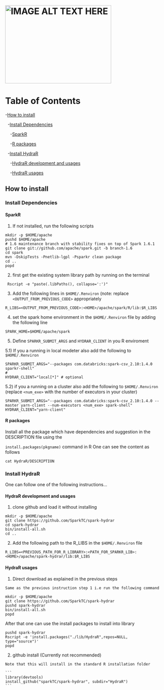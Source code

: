 # <img src="HydraR/inst/images/hydraR-logo.png" alt="IMAGE ALT TEXT HERE" width="340" height="250" />

# Table of Contents

-[How to install](#how-to-install)

&nbsp;&nbsp;-[Install Dependencies](#install-dependencies)

&nbsp;&nbsp;&nbsp;&nbsp;-[SparkR](#sparkr)

&nbsp;&nbsp;&nbsp;&nbsp;-[R packages](#r-packages)

&nbsp;&nbsp;-[Install HydraR](#install-hydrar)

&nbsp;&nbsp;&nbsp;&nbsp;-[HydraR development and usages](#hydrar-development-and_usages)

&nbsp;&nbsp;&nbsp;&nbsp;-[HydraR usages](#hydrar-usages)


## How to install

### Install Dependencies

#### SparkR

   1) If not installed, run the following scripts

   ```
   mkdir -p $HOME/apache
   pushd $HOME/apache
   # 1.6 maintenance branch with stability fixes on top of Spark 1.6.1
   git clone git://github.com/apache/spark.git -b branch-1.6
   cd spark
   mvn -DskipTests -Pnetlib-lgpl -Psparkr clean package
   cd ..
   popd
   ```

   2) first get the existing system library path by running on the terminal
   ```
    Rscript -e "paste(.libPaths(), collapse=':')"
   ```
   
   3) Add the following lines in `$HOME/.Renviron` (note: replace `<OUTPUT_FROM_PREVIOUS_CODE>` appropriately
   ```
   R_LIBS=<OUTPUT_FROM_PREVIOUS_CODE>:<HOME>/apache/spark/R/lib:$R_LIBS
   ```

   4) set the spark home environment in the `$HOME/.Renviron` file by adding the following line
   ```
   SPARK_HOME=$HOME/apache/spark
   ```
   5) Define `SPARKR_SUBMIT_ARGS` and `HYDRAR_CLIENT` in you R enviroment
   
   5.1) If you a running in local modeter also add the following to `$HOME/.Renviron` 
   ```
   SPARKR_SUBMIT_ARGS="--packages com.databricks:spark-csv_2.10:1.4.0 sparkr-shell"
   # 
   HYDRAR_CLIENT="local[*]" # optional
   ```
   
  5.2) if you a running on a cluster also add the following to `$HOME/.Renviron` (replace `<num_exe>` with the number of executors in your cluster)
   ```
   SPARKR_SUBMIT_ARGS="--packages com.databricks:spark-csv_2.10:1.4.0 --master yarn-client --num-executors <num_exe> spark-shell"
   HYDRAR_CLIENT="yarn-client"
   ```

#### R packages

   Install all the package which have dependencies and suggestion in the DESCRIPTION file using the 

   `install.packages(pkgname)` command in R
   One can see the content as follows
   ```
   cat HydraR/DESCRIPTION
   ```

### Install HydraR
One can follow one of the following instructions...

#### HydraR development and usages
  1) clone github and load it without installing

   ```
   mkdir -p $HOME/apache
   git clone https://github.com/SparkTC/spark-hydrar
   cd spark-hydrar
   bin/install-all.sh
   cd ..
   ```

  2) Add the following path to the R_LIBS in the `$HOME/.Renviron` file

   ```
  R_LIBS=<PREVIOUS_PATH_FOR_R_LIBRARY>:<PATH_FOR_SPARKR_LIB>:<HOME>/apache/spark-hydrar/lib:$R_LIBS 
   ```


#### HydraR usages

   1) Direct download as explained in the previous steps

    Same as the previous instruction step 1 i.e run the following command

   ```
   mkdir -p $HOME/apache
   git clone https://github.com/SparkTC/spark-hydrar
   pushd spark-hydrar
   bin/install-all.sh
   popd
   ```

   After that one can use the install packages to install into library

   ```
   pushd spark-hydrar
   Rscript -e 'install.packages("./lib/HydraR",repos=NULL, type="source")'
   popd
   ```
    


   2) github install (Currently not recommended)

    Note that this will install in the standard R installation folder 

    ```
    library(devtools)
    install_github("sparkTC/spark-hydrar", subdir="HydraR")
    ```


